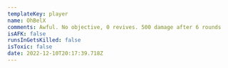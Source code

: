 ```yaml
---
templateKey: player
name: OhBelX
comments: Awful. No objective, 0 revives. 500 damage after 6 rounds
isAFK: false
runsInGetsKilled: false
isToxic: false
date: 2022-12-10T20:17:39.718Z
---
```

